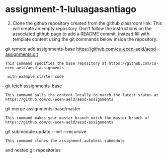 # assignment-1-luluagasantiago

2) Clone the github repository created from the github classroom link. This will create an empty repository. Don’t follow the instructions on the associated github page to add a README commit. Instead fill with template content using the git commands below inside the repository:

git remote add assignments-base https://github.com/cu-ecen-aeld/aesd-assignments.git

    This command specifies the base repository at https://github.com/cu-ecen-aeld/aesd-assignments

     with example starter code

git fetch assignments-base

    This command pulls the content locally to match the latest status at https://github.com/cu-ecen-aeld/aesd-assignments

     

git merge assignments-base/master

    This command makes your master branch match the master branch of   https://github.com/cu-ecen-aeld/aesd-assignments

git submodule update --init --recursive

    This command clones the assignment-autotest submodule

 and nested git repositories
